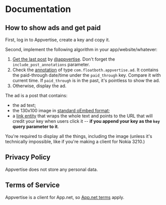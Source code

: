 # Documentation

## How to show ads and get paid

First, log in to Appvertise, create a key and copy it.

Second, implement the following algorithm in your app/website/whatever:

1. [Get the last post](http://developers.app.net/docs/resources/post/streams/#retrieve-posts-created-by-a-user) by [@appvertise](https://alpha.app.net/appvertise). Don't forget the `include_post_annotations` parameter.
2. Check the [annotation](http://developers.app.net/docs/meta/annotations/) of type `com.floatboth.appvertise.ad`. It contains the paid-through date/time under the `paid_through` key. Compare it with current time. If `paid_through` is in the past, it's pointless to show the ad.
3. Otherwise, display the ad. 

The ad is a post that contains:

- the ad text;
- the 130x100 image in [standard oEmbed format](https://github.com/appdotnet/object-metadata/blob/master/annotations/net.app.core.oembed.md);
- a [link entity](http://developers.app.net/docs/meta/entities/#links) that wraps the whole text and points to the URL that will credit your key when users click it -- **if you append your key as the `key` query parameter to it**.

You're required to display all the things, including the image (unless it's technically impossible, like if you're making a client for Nokia 3210.)

## Privacy Policy

Appvertise does not store any personal data.

## Terms of Service

Appvertise is a client for App.net, so [App.net terms](https://account.app.net/legal/terms/) apply.
